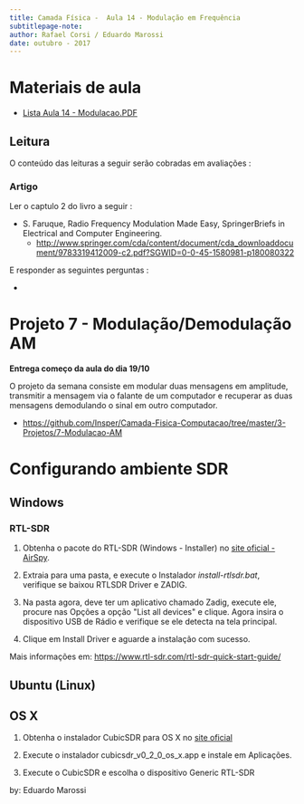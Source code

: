 ```yaml
---
title: Camada Física -  Aula 14 - Modulação em Frequência
subtitlepage-note: 
author: Rafael Corsi / Eduardo Marossi
date: outubro - 2017
---
```


# Materiais de aula

- [Lista Aula 14 - Modulacao.PDF](https://github.com/Insper/Camada-Fisica-Computacao/blob/master/2-Aulas/14-Modulacao/17-Lista-Modulacao.pdf)

## Leitura

O conteúdo das leituras a seguir serão cobradas em avaliações :

### Artigo 

Ler o captulo 2 do livro a seguir :

- S. Faruque, Radio Frequency Modulation Made Easy, SpringerBriefs in Electrical and Computer Engineering.
     - http://www.springer.com/cda/content/document/cda_downloaddocument/9783319412009-c2.pdf?SGWID=0-0-45-1580981-p180080322
     
E responder as seguintes perguntas :

- 

# Projeto 7 - Modulação/Demodulação AM

**Entrega começo da aula do dia 19/10**

O projeto da semana consiste em modular duas mensagens em amplitude, transmitir a mensagem via o falante de um computador e recuperar as duas mensagens demodulando o sinal em outro computador.

- https://github.com/Insper/Camada-Fisica-Computacao/tree/master/3-Projetos/7-Modulacao-AM


# Configurando ambiente SDR

## Windows

### RTL-SDR
1. Obtenha o pacote do RTL-SDR (Windows - Installer) no [site oficial - AirSpy](http://airspy.com/download/).

2. Extraia para uma pasta, e execute o Instalador _install-rtlsdr.bat_, verifique se baixou RTLSDR Driver e ZADIG.

3. Na pasta agora, deve ter um aplicativo chamado Zadig, execute ele, procure nas Opções a opção "List all devices" e clique. Agora insira o dispositivo USB de Rádio e verifique se ele detecta na tela principal.

4. Clique em Install Driver e aguarde a instalação com sucesso.

Mais informações em: https://www.rtl-sdr.com/rtl-sdr-quick-start-guide/

## Ubuntu (Linux)

## OS X 

1. Obtenha o instalador CubicSDR para OS X no [site oficial](http://www.nooelec.com/store/sdr/sdr-receivers/nesdr-mini-rtl2832-r820t.html)

2. Execute o instalador cubicsdr_v0_2_0_os_x.app e instale em Aplicações.

3. Execute o CubicSDR e escolha o dispositivo Generic RTL-SDR

by: Eduardo Marossi
